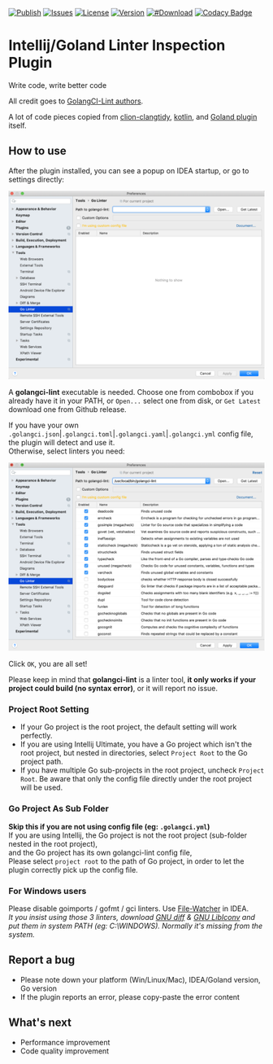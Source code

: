 [![Publish](https://github.com/xxpxxxxp/intellij-plugin-golangci-lint/workflows/Publish/badge.svg)](https://github.com/xxpxxxxp/intellij-plugin-golangci-lint/actions)
[![Issues](https://img.shields.io/github/issues/xxpxxxxp/intellij-plugin-golangci-lint)](https://github.com/xxpxxxxp/intellij-plugin-golangci-lint/issues)
[![License](https://img.shields.io/github/license/xxpxxxxp/intellij-plugin-golangci-lint)](https://github.com/xxpxxxxp/intellij-plugin-golangci-lint/blob/master/LICENSE)
[![Version](https://img.shields.io/jetbrains/plugin/v/12496-go-linter)](https://plugins.jetbrains.com/plugin/12496-go-linter)
[![#Download](https://img.shields.io/jetbrains/plugin/d/12496-go-linter.svg)](https://plugins.jetbrains.com/plugin/12496-go-linter)
[![Codacy Badge](https://api.codacy.com/project/badge/Grade/50dd3264c0f74e85929d53bd780fcdfd)](https://app.codacy.com/manual/xxpxxxxp/intellij-plugin-golangci-lint?utm_source=github.com&utm_medium=referral&utm_content=xxpxxxxp/intellij-plugin-golangci-lint&utm_campaign=Badge_Grade_Dashboard)

# Intellij/Goland Linter Inspection Plugin

Write code, write better code

All credit goes to [GolangCI-Lint authors](https://github.com/golangci/golangci-lint/graphs/contributors).

A lot of code pieces copied from [clion-clangtidy](https://bitbucket.org/baldur/clion-clangtidy/src/default/), [kotlin](https://github.com/JetBrains/kotlin), and [Goland plugin](https://plugins.jetbrains.com/plugin/9568-go) itself.

## How to use
After the plugin installed, you can see a popup on IDEA startup, or go to settings directly:

![](explanation/init.png)

A **golangci-lint** executable is needed. Choose one from combobox if you already have it in your PATH, or `Open...` select one from disk, or `Get Latest` download one from Github release.  

If you have your own `.golangci.json`|`.golangci.toml`|`.golangci.yaml`|`.golangci.yml` config file, the plugin will detect and use it.  
Otherwise, select linters you need:

![](explanation/settled.png)

Click `OK`, you are all set!

Please keep in mind that **golangci-lint** is a linter tool, **it only works if your project could build (no syntax error)**, or it will report no issue.

### Project Root Setting
* If your Go project is the root project, the default setting will work perfectly.
* If you are using Intellij Ultimate, you have a Go project which isn't the root project, but nested in directories, select `Project Root` to the Go project path.
* If you have multiple Go sub-projects in the root project, uncheck `Project Root`. Be aware that only the config file directly under the root project will be used.

### Go Project As Sub Folder
**Skip this if you are not using config file (eg: `.golangci.yml`)**  
If you are using Intellij, the Go project is not the root project (sub-folder nested in the root project),  
and the Go project has its own golangci-lint config file,  
Please select `project root` to the path of Go project, in order to let the plugin correctly pick up the config file.


### For Windows users
Please disable goimports / gofmt / gci linters. Use [File-Watcher](https://tech.flyclops.com/posts/2016-06-14-goimports-intellij.html) in IDEA.  
*It you insist using those 3 linters, download <a href="http://ftp.gnu.org/gnu/diffutils/">GNU diff</a> & <a href="https://ftp.gnu.org/pub/gnu/libiconv/">GNU LibIconv</a> and put them in system PATH (eg: C:\WINDOWS). Normally it's missing from the system.*

## Report a bug
* Please note down your platform (Win/Linux/Mac), IDEA/Goland version, Go version
* If the plugin reports an error, please copy-paste the error content

## What's next
* Performance improvement
* Code quality improvement
